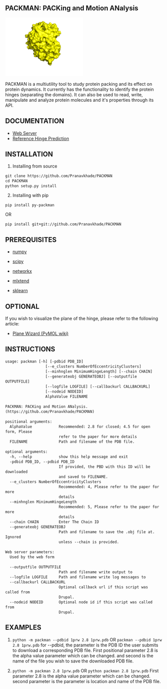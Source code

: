 PACKMAN: PACKing and Motion ANalysis
------------------------------------
<img src="https://github.com/Pranavkhade/PACKMAN/blob/master/logo.gif" width="250">

PACKMAN is a multiutility tool to study protein packing and its effect on protein dynamics. It currently has the functionality to identify the protein hinges (separating the domains). It can also be used to read, write, manipulate and analyze protein molecules and it's properties through its API.

DOCUMENTATION
-------------
* [Web Server](https://packman.bb.iastate.edu/)
* [Reference Hinge Prediction](https://doi.org/10.1016/j.jmb.2019.11.018)

INSTALLATION
------------

1. Installing from source
```
git clone https://github.com/Pranavkhade/PACKMAN
cd PACKMAN
python setup.py install
```

2. Installing with pip
```
pip install py-packman
```
OR
```
pip install git+git://github.com/Pranavkhade/PACKMAN
```

PREREQUISITES
-------------

* [numpy](http://www.numpy.org/)

* [scipy](https://www.scipy.org/)

* [networkx](https://networkx.github.io/)

* [mlxtend](http://rasbt.github.io/mlxtend/)

* [sklearn](https://scikit-learn.org/stable/)

OPTIONAL
---------

If you wish to visualize the plane of the hinge, please refer to the following article: 

* [Plane Wizard (PyMOL wiki)](https://pymolwiki.org/index.php/Plane_Wizard)

INSTRUCTIONS
------------

```
usage: packman [-h] [-pdbid PDB_ID]
                  [--e_clusters NumberOfEccentricityClusters]
                  [--minhnglen MinimumHingeLength] [--chain CHAIN]
                  [--generateobj GENERATEOBJ] [--outputfile OUTPUTFILE]
                  [--logfile LOGFILE] [--callbackurl CALLBACKURL]
                  [--nodeid NODEID]
                  AlphaValue FILENAME

PACKMAN: PACKing and Motion ANalysis. (https://github.com/Pranavkhade/PACKMAN)

positional arguments:
  AlphaValue            Recommended: 2.8 for closed; 4.5 for open form, Please
                        refer to the paper for more details
  FILENAME              Path and filename of the PDB file.

optional arguments:
  -h, --help            show this help message and exit
  -pdbid PDB_ID, --pdbid PDB_ID
                        If provided, the PBD with this ID will be downloaded
                        and saved to FILENAME.
  --e_clusters NumberOfEccentricityClusters
                        Recommended: 4, Please refer to the paper for more
                        details
  --minhnglen MinimumHingeLength
                        Recommended: 5, Please refer to the paper for more
                        details
  --chain CHAIN         Enter The Chain ID
  --generateobj GENERATEOBJ
                        Path and filename to save the .obj file at. Ignored
                        unless --chain is provided.

Web server parameters:
  Used by the web form

  --outputfile OUTPUTFILE
                        Path and filename write output to
  --logfile LOGFILE     Path and filename write log messages to
  --callbackurl CALLBACKURL
                        Optional callback url if this script was called from
                        Drupal.
  --nodeid NODEID       Optional node id if this script was called from
                        Drupal.

```

EXAMPLES
--------

1. `python -m packman --pdbid 1prw 2.8 1prw.pdb`
OR
`packman --pdbid 1prw 2.8 1prw.pdb`
for --pdbid, the parameter is the PDB ID the user submits to download a corresponding PDB file. First positional parameter 2.8 is the alpha value parameter which can be changed. and second is the name of the file you wish to save the downloaded PDB file.


2. `python -m packman 2.8 1prw.pdb`
OR
`python packman 2.8 1prw.pdb`
First parameter 2.8 is the alpha value parameter which can be changed. second parameter is the parameter is location and name of the PDB file.
